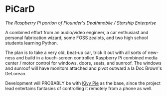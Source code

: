 # PiCarD
_The Raspberry Pi portion of Flounder's Deathmobile / Starship Enterprise_

A combined effort from an audio/video engineer, a car enthusiast and personal 
fabrication wizard, some FOSS zealots, and two high school students learning
Python.

The plan is to take a very old, beat-up car, trick it out with all sorts of
new-ness and build in a touch-screen controlled Raspberry Pi combined media
center / motor control for windows, doors, seats, and sunroof. The windows
and sunroof will have monitors attached and pivot outward a la Doc Brown's
DeLorean.

Development will PROBABLY be with [Kivy Pie](http://kivypie.mitako.eu/) as
the base, since the project lead entertains fantasies of controlling it
remotely from a phone as well.
